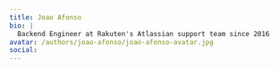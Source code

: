 ```yaml
---
title: Joao Afonso
bio: |
  Backend Engineer at Rakuten's Atlassian support team since 2016
avatar: /authors/joao-afonso/joao-afonso-avatar.jpg
social:
---
```

